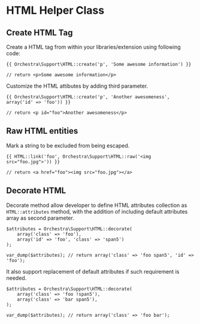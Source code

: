 # HTML Helper Class

## Create HTML Tag

Create a HTML tag from within your libraries/extension using following code:

	{{ Orchestra\Support\HTML::create('p', 'Some awesome information') }}
	
	// return <p>Some awesome information</p> 

Customize the HTML attibutes by adding third parameter.

	{{ Orchestra\Support\HTML::create('p', 'Another awesomeness', array('id' => 'foo')) }}
	
	// return <p id="foo">Another awesomeness</p>

## Raw HTML entities

Mark a string to be excluded from being escaped.

	{{ HTML::link('foo', Orchestra\Support\HTML::raw('<img src="foo.jpg">')) }}
	
	// return <a href="foo"><img src="foo.jpg"></a>


## Decorate HTML

Decorate method allow developer to define HTML attributes collection as `HTML::attributes` method, with the addition of including default attributes array as second parameter.

	$attributes = Orchestra\Support\HTML::decorate(
		array('class' => 'foo'), 
		array('id' => 'foo', 'class' => 'span5')
	);

	var_dump($attributes); // return array('class' => 'foo span5', 'id' => 'foo');
	
It also support replacement of default attributes if such requirement is needed.

	$attributes = Orchestra\Support\HTML::decorate(
		array('class' => 'foo !span5'),
		array('class' => 'bar span5'),
	);
	
	var_dump($attributes); // return array('class' => 'foo bar');